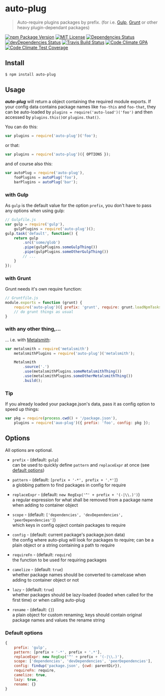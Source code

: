 auto-plug
=========

  > Auto-require plugins packages by prefix. (for i.e. [Gulp](https://github.com/gulpjs/gulp), [Grunt](https://github.com/gruntjs/grunt) or other
  > heavy plugin-dependant packages)

[![npm Package Version](https://img.shields.io/npm/v/auto-plug.svg?style=flat-square)](https://www.npmjs.com/package/auto-plug)
[![MIT License](http://img.shields.io/:license-mit-blue.svg?style=flat-square)](http://simbo.mit-license.org)
[![Dependencies Status](https://img.shields.io/david/simbo/auto-plug.svg?style=flat-square)](https://david-dm.org/simbo/auto-plug)
[![devDependencies Status](https://img.shields.io/david/dev/simbo/auto-plug.svg?style=flat-square)](https://david-dm.org/simbo/auto-plug#info=devDependencies)
[![Travis Build Status](https://img.shields.io/travis/simbo/auto-plug/master.svg?style=flat-square)](https://travis-ci.org/simbo/auto-plug)
[![Code Climate GPA](https://img.shields.io/codeclimate/github/simbo/auto-plug.svg?style=flat-square)](https://codeclimate.com/github/simbo/auto-plug)
[![Code Climate Test Coverage](https://img.shields.io/codeclimate/coverage/github/simbo/auto-plug.svg?style=flat-square)](https://codeclimate.com/github/simbo/auto-plug)


## Install

``` bash
$ npm install auto-plug
```


## Usage

***auto-plug*** will return a object containing the required module exports. If your config data contains package names like `foo-this` and `foo-that`, they can be auto-loaded by `plugins = require('auto-load')('foo')` and then accessed by `plugins.this()`or `plugins.that()`.

You can do this:

``` javascript
var plugins = require('auto-plug')('foo');
```

or that:

``` javascript
var plugins = require('auto-plug')({ OPTIONS });
```

and of course also this:

``` javascript
var autoPlug = require('auto-plug'),
    fooPlugins = autoPlug('foo'),
    barPlugins = autoPlug('bar');
```


### with Gulp

As `gulp` is the default value for the option `prefix`, you don't have to pass any options when using gulp:

``` javascript
// Gulpfile.js
var gulp = require('gulp'),
    gulpPlugins = require('auto-plug')();
gulp.task('default', function() {
    return gulp
        .src('some/glob')
        .pipe(gulpPlugins.someGulpThing())
        .pipe(gulpPlugins.someOtherGulpThing())
        // ...
    }
});
```


### with Grunt

Grunt needs it's own require function:

``` javascript
// Gruntfile.js
module.exports = function (grunt) {
    require('auto-plug')({ prefix: 'grunt', require: grunt.loadNpmTasks });
    // do grunt things as usual
}
```


### with any other thing,...

... i.e. with [Metalsmith](https://github.com/segmentio/metalsmith):

``` javascript
var metalsmith = require('metalsmith')
    metalsmithPlugins = require('auto-plug')('metalsmith');

    Metalsmith
        .source('.')
        .use(metalsmithPlugins.someMetalsmithThing())
        .use(metalsmithPlugins.someOtherMetalsmithThing())
        .build();
```


### Tip

If you already loaded your package.json's data, pass it as config option to speed up things:

``` javascript
var pkg = require(process.cwd() + '/package.json'),
    plugins = require('auo-plug')({ prefix: 'foo', config: pkg });
```


## Options

All options are optional.

  - `prefix` - (default: `gulp`)  
    can be used to quickly define `pattern` and `replaceExpr` at once (see [default options](#default-options))

  - `pattern` - (default: `[prefix + '-*', prefix + '.*']`)  
    a globbing pattern to find packages in config for require

  - `replaceExpr` - (default: `new RegExp('^' + prefix + '(-|\\.)')`)  
    a regular expression for what shall be removed from a package name when adding to container object

  - `scope` - (default: `['dependencies', 'devDependencies', 'peerDependencies']`)  
    which keys in config opject contain packages to require

  - `config` - (default: current package's package.json data)  
    the config where auto-plug will look for packages to require; can be a plain object or a string containing a path to require

  - `requireFn` - (default: `require`)  
    the function to be used for requiring packages

  - `camelize` - (default: `true`)  
    whether package names should be converted to camelcase when adding to container object or not

  - `lazy` - (default: `true`)  
    whether packages should be lazy-loaded (loaded when called for the first time) or when calling auto-plug

  - `rename` - (default: `{}`)  
    a plain object for custom renaming; keys should contain original package names and values the rename string


### Default options

```javascript
{
    prefix: 'gulp',
    pattern: [prefix + '-*', prefix + '.*'],
    replaceExpr: new RegExp('^' + prefix + '(-|\\.)'),
    scope: ['dependencies', 'devDependencies', 'peerDependencies'],
    config: findup('package.json', {cwd: parentDir}),
    requireFn: require,
    camelize: true,
    lazy: true,
    rename: {}
}
```
